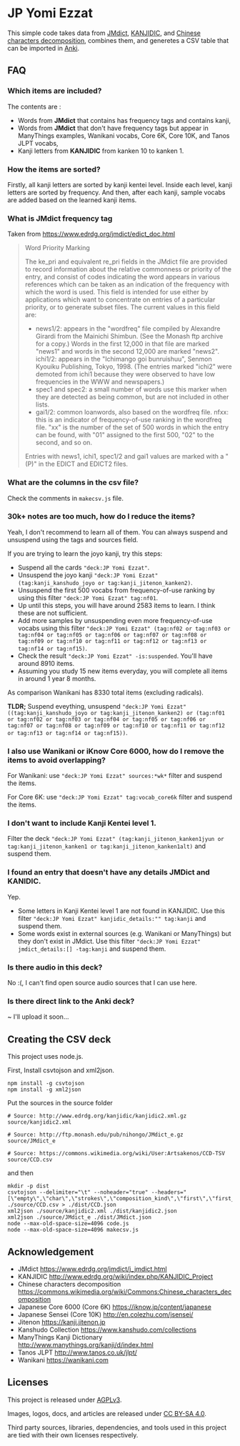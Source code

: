 
# JP Yomi Ezzat 

This simple code takes data from [JMdict](https://www.edrdg.org/jmdict/j_jmdict.html), [KANJIDIC](http://www.edrdg.org/wiki/index.php/KANJIDIC_Project), and [Chinese characters decomposition](https://commons.wikimedia.org/wiki/Commons:Chinese_characters_decomposition), combines them, and generetes a CSV table that can be imported in [Anki](https://apps.ankiweb.net).

## FAQ

### Which items are included?

The contents are :
- Words from **JMdict** that contains has frequency tags and contains kanji,
- Words from **JMdict** that don't have frequency tags but appear in ManyThings examples, Wanikani vocabs, Core 6K, Core 10K, and Tanos JLPT vocabs, 
- Kanji letters from **KANJIDIC** from kanken 10 to kanken 1.

### How the items are sorted?

Firstly, all kanji letters are sorted by kanji kentei level. Inside each level, kanji letters are sorted by frequency. And then, after each kanji, sample vocabs are added based on the learned kanji items.

### What is JMdict frequency tag

Taken from https://www.edrdg.org/jmdict/edict_doc.html

> Word Priority Marking
> 
> The ke_pri and equivalent re_pri fields in the JMdict file are provided to record information about the relative commonness or priority of the entry, and consist of codes indicating the word appears in various references which can be taken as an indication of the frequency with which the word is used. This field is intended for use either by applications which want to concentrate on entries of a particular priority, or to generate subset files. The current values in this field are:
> 
> - news1/2: appears in the "wordfreq" file compiled by Alexandre Girardi from the Mainichi Shimbun. (See the Monash ftp archive for a copy.) Words in the first 12,000 in that file are marked "news1" and words in the second 12,000 are marked "news2".
> ichi1/2: appears in the "Ichimango goi bunruishuu", Senmon Kyouiku Publishing, Tokyo, 1998. (The entries marked "ichi2" were demoted from ichi1 because they were observed to have low frequencies in the WWW and newspapers.)
> - spec1 and spec2: a small number of words use this marker when they are detected as being common, but are not included in other lists.
> - gai1/2: common loanwords, also based on the wordfreq file.
> nfxx: this is an indicator of frequency-of-use ranking in the wordfreq file. "xx" is the number of the set of 500 words in which the entry can be found, with "01" assigned to the first 500, "02" to the second, and so on.
> 
> Entries with news1, ichi1, spec1/2 and gai1 values are marked with a "(P)" in the EDICT and EDICT2 files.

### What are the columns in the csv file?

Check the comments in `makecsv.js` file.

### 30k+ notes are too much, how do I reduce the items?

Yeah, I don't recommend to learn all of them. You can always suspend and unsuspend using the tags and sources field.

If you are trying to learn the joyo kanji, try this steps:
- Suspend all the cards `"deck:JP Yomi Ezzat"`.
- Unsuspend the joyo kanji `"deck:JP Yomi Ezzat" (tag:kanji_kanshudo_joyo or tag:kanji_jitenon_kanken2)`.
- Unsuspend the first 500 vocabs from frequency-of-use ranking by using this filter `"deck:JP Yomi Ezzat" tag:nf01`.
- Up until this steps, you will have around 2583 items to learn. I think these are not sufficient. 
- Add more samples by unsuspending even more frequency-of-use vocabs using this filter `"deck:JP Yomi Ezzat" (tag:nf02 or tag:nf03 or tag:nf04 or tag:nf05 or tag:nf06 or tag:nf07 or tag:nf08 or tag:nf09 or tag:nf10 or tag:nf11 or tag:nf12 or tag:nf13 or tag:nf14 or tag:nf15)`.
- Check the result `"deck:JP Yomi Ezzat" -is:suspended`. You'll have around 8910 items.
- Assuming you study 15 new items everyday, you will complete all items in around 1 year 8 months.

As comparison Wanikani has 8330 total items (excluding radicals).

**TLDR;** Suspend eveything, unsuspend `"deck:JP Yomi Ezzat" ((tag:kanji_kanshudo_joyo or tag:kanji_jitenon_kanken2) or (tag:nf01 or tag:nf02 or tag:nf03 or tag:nf04 or tag:nf05 or tag:nf06 or tag:nf07 or tag:nf08 or tag:nf09 or tag:nf10 or tag:nf11 or tag:nf12 or tag:nf13 or tag:nf14 or tag:nf15))`.

### I also use Wanikani or iKnow Core 6000, how do I remove the items to avoid overlapping? 

For Wanikani: use `"deck:JP Yomi Ezzat" sources:*wk*` filter and suspend the items.

For Core 6K: use `"deck:JP Yomi Ezzat" tag:vocab_core6k` filter and suspend the items.


### I don't want to include Kanji Kentei level 1.

Filter the deck `"deck:JP Yomi Ezzat" (tag:kanji_jitenon_kanken1jyun or tag:kanji_jitenon_kanken1 or tag:kanji_jitenon_kanken1alt)` and suspend them.

### I found an entry that doesn't have any details JMDict and KANIDIC.

Yep.

- Some letters in Kanji Kentei level 1 are not found in KANJIDIC. Use this filter `"deck:JP Yomi Ezzat" kanjidic_details:"" tag:kanji` and suspend them.
- Some words exist in external sources (e.g. Wanikani or ManyThings) but they don't exist in JMdict. Use this filter `"deck:JP Yomi Ezzat" jmdict_details:[] -tag:kanji` and suspend them.

### Is there audio in this deck? 

No :(, I can't find open source audio sources that I can use here.

### Is there direct link to the Anki deck?

~ I'll upload it soon...

## Creating the CSV deck

This project uses node.js.

First, Install csvtojson and xml2json.

```
npm install -g csvtojson
npm install -g xml2json
```

Put the sources in the source folder
```
# Source: http://www.edrdg.org/kanjidic/kanjidic2.xml.gz
source/kanjidic2.xml

# Source: http://ftp.monash.edu/pub/nihongo/JMdict_e.gz
source/JMdict_e

# Source: https://commons.wikimedia.org/wiki/User:Artsakenos/CCD-TSV
source/CCD.csv
```

and then

```
mkdir -p dist
csvtojson --delimiter="\t" --noheader="true" --headers="[\"empty\",\"char\",\"strokes\",\"composition_kind\",\"first\",\"first_strokes\",\"first_verification\",\"second\",\"second_strokes\",\"second_verification\",\"cangjie_coding\",\"radical\"]" ./source/CCD.csv > ./dist/CCD.json
xml2json ./source/kanjidic2.xml ./dist/kanjidic2.json
xml2json ./source/JMdict_e ./dist/JMdict.json
node --max-old-space-size=4096 code.js
node --max-old-space-size=4096 makecsv.js
```

## Acknowledgement

- JMdict https://www.edrdg.org/jmdict/j_jmdict.html
- KANJIDIC http://www.edrdg.org/wiki/index.php/KANJIDIC_Project
- Chinese characters decomposition https://commons.wikimedia.org/wiki/Commons:Chinese_characters_decomposition
- Japanese Core 6000 (Core 6K) https://iknow.jp/content/japanese
- Japanese Sensei (Core 10K) http://en.colezhu.com/jsensei/
- Jitenon https://kanji.jitenon.jp
- Kanshudo Collection https://www.kanshudo.com/collections
- ManyThings Kanji Dictionary http://www.manythings.org/kanji/d/index.html
- Tanos JLPT http://www.tanos.co.uk/jlpt/
- Wanikani https://wanikani.com

## Licenses

This project is released under [AGPLv3](http://www.gnu.org/licenses/agpl-3.0.html). 

Images, logos, docs, and articles are released under [CC BY-SA 4.0](https://creativecommons.org/licenses/by-sa/4.0/). 

Third party sources, libraries, dependencies, and tools used in this project are tied with their own licenses respectively.